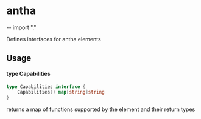 # antha
--
    import "."

Defines interfaces for antha elements

## Usage

#### type Capabilities

```go
type Capabilities interface {
	Capabilities() map[string]string
}
```

returns a map of functions supported by the element and their return types
